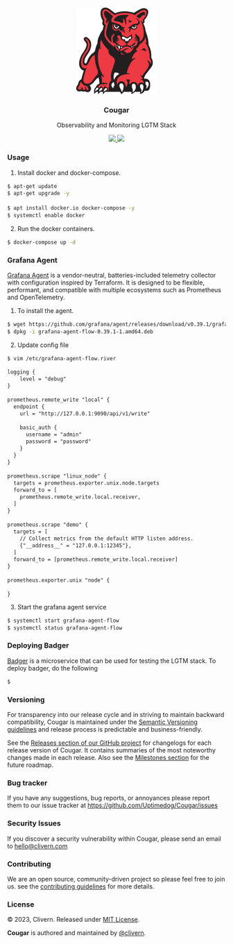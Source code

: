 <p align="center">
    <img alt="Cougar Logo" src="/static/logo.png?v=0.4.0" height="200" />
    <h3 align="center">Cougar</h3>
    <p align="center">Observability and Monitoring LGTM Stack</p>
    <p align="center">
        <a href="https://github.com/Uptimedog/Cougar/releases">
            <img src="https://img.shields.io/badge/Version-v0.4.0-red.svg">
        </a>
        <a href="https://github.com/Uptimedog/Cougar/blob/main/LICENSE">
            <img src="https://img.shields.io/badge/LICENSE-MIT-blue.svg">
        </a>
    </p>
</p>


### Usage

1. Install docker and docker-compose.

```zsh
$ apt-get update
$ apt-get upgrade -y

$ apt install docker.io docker-compose -y
$ systemctl enable docker
```

2. Run the docker containers.

```zsh
$ docker-compose up -d
```


### Grafana Agent

[Grafana Agent](https://github.com/grafana/agent) is a vendor-neutral, batteries-included telemetry collector with configuration inspired by Terraform. It is designed to be flexible, performant, and compatible with multiple ecosystems such as Prometheus and OpenTelemetry.

1. To install the agent.

```zsh
$ wget https://github.com/grafana/agent/releases/download/v0.39.1/grafana-agent-flow-0.39.1-1.amd64.deb
$ dpkg -i grafana-agent-flow-0.39.1-1.amd64.deb
```

2. Update config file

```zsh
$ vim /etc/grafana-agent-flow.river
```

```hcl
logging {
    level = "debug"
}

prometheus.remote_write "local" {
  endpoint {
    url = "http://127.0.0.1:9090/api/v1/write"

    basic_auth {
      username = "admin"
      password = "password"
    }
  }
}

prometheus.scrape "linux_node" {
  targets = prometheus.exporter.unix.node.targets
  forward_to = [
    prometheus.remote_write.local.receiver,
  ]
}

prometheus.scrape "demo" {
  targets = [
    // Collect metrics from the default HTTP listen address.
    {"__address__" = "127.0.0.1:12345"},
  ]
  forward_to = [prometheus.remote_write.local.receiver]
}

prometheus.exporter.unix "node" {

}
```

3. Start the grafana agent service

```zsh
$ systemctl start grafana-agent-flow
$ systemctl status grafana-agent-flow
```


### Deploying Badger

[Badger](https://github.com/Uptimedog/Badger) is a microservice that can be used for testing the LGTM stack. To deploy badger, do the following

```zsh
$
```


### Versioning

For transparency into our release cycle and in striving to maintain backward compatibility, Cougar is maintained under the [Semantic Versioning guidelines](https://semver.org/) and release process is predictable and business-friendly.

See the [Releases section of our GitHub project](https://github.com/Uptimedog/Cougar/releases) for changelogs for each release version of Cougar. It contains summaries of the most noteworthy changes made in each release. Also see the [Milestones section](https://github.com/Uptimedog/Cougar/milestones) for the future roadmap.


### Bug tracker

If you have any suggestions, bug reports, or annoyances please report them to our issue tracker at https://github.com/Uptimedog/Cougar/issues


### Security Issues

If you discover a security vulnerability within Cougar, please send an email to [hello@clivern.com](mailto:hello@clivern.com)


### Contributing

We are an open source, community-driven project so please feel free to join us. see the [contributing guidelines](CONTRIBUTING.md) for more details.


### License

© 2023, Clivern. Released under [MIT License](https://opensource.org/licenses/mit-license.php).

**Cougar** is authored and maintained by [@clivern](http://github.com/clivern).
